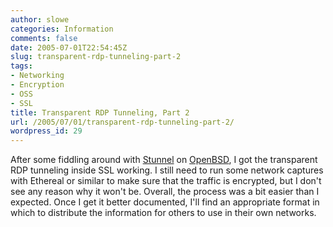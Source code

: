 ```yaml
---
author: slowe
categories: Information
comments: false
date: 2005-07-01T22:54:45Z
slug: transparent-rdp-tunneling-part-2
tags:
- Networking
- Encryption
- OSS
- SSL
title: Transparent RDP Tunneling, Part 2
url: /2005/07/01/transparent-rdp-tunneling-part-2/
wordpress_id: 29
---
```


After some fiddling around with [Stunnel](http://stunnel.mirt.net/index.html) on [OpenBSD](http://www.openbsd.org/), I got the transparent RDP tunneling inside SSL working. I still need to run some network captures with Ethereal or similar to make sure that the traffic is encrypted, but I don't see any reason why it won't be. Overall, the process was a bit easier than I expected. Once I get it better documented, I'll find an appropriate format in which to distribute the information for others to use in their own networks.
